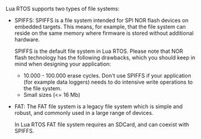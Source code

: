 Lua RTOS supports two types of file systems:

* SPIFFS: SPIFFS is a file system intended for SPI NOR flash devices on embedded targets. This means, for example, that the file system can reside on the same memory where firmware is stored without additional hardware.

  SPIFFS is the default file system in Lua RTOS. Please note that NOR flash technology has the following drawbacks, which you should keep in mind when designing your application:

    * 10.000 - 100.000 erase cycles. Don't use SPIFFS if your application (for example data loggers) needs to do intensive write operations to the file system.
    * Small sizes (<= 16 Mb)

* FAT: The FAT file system is a legacy file system which is simple and robust, and commonly used in a large range of devices.

  In Lua RTOS FAT file system requires an SDCard, and can coexist with SPIFFS. 

